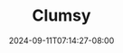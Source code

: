 --- 
title: "Clumsy"
description: "video bokeh Clumsy simontok   new"
date: 2024-09-11T07:14:27-08:00
file_code: "j9beorlbhh00"
draft: false
cover: "73rpqns4c6tcxpod.jpg"
tags: ["Clumsy", "bokep-indo", "bokep-viral", "bokep-ig"]
length: 643
fld_id: "1482658"
foldername: "Amel clumsy"
categories: ["Amel clumsy"]
views: 0
---